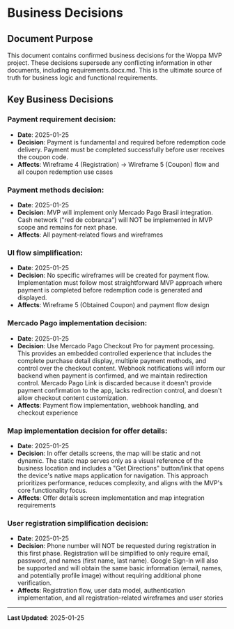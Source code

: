 # Business Decisions

## Document Purpose

This document contains confirmed business decisions for the Woppa MVP project. These decisions supersede any conflicting information in other documents, including requirements.docx.md. This is the ultimate source of truth for business logic and functional requirements.

## Key Business Decisions

### Payment requirement decision:
- **Date**: 2025-01-25
- **Decision**: Payment is fundamental and required before redemption code delivery. Payment must be completed successfully before user receives the coupon code.
- **Affects**: Wireframe 4 (Registration) → Wireframe 5 (Coupon) flow and all coupon redemption use cases

### Payment methods decision:
- **Date**: 2025-01-25
- **Decision**: MVP will implement only Mercado Pago Brasil integration. Cash network ("red de cobranza") will NOT be implemented in MVP scope and remains for next phase.
- **Affects**: All payment-related flows and wireframes

### UI flow simplification:
- **Date**: 2025-01-25  
- **Decision**: No specific wireframes will be created for payment flow. Implementation must follow most straightforward MVP approach where payment is completed before redemption code is generated and displayed.
- **Affects**: Wireframe 5 (Obtained Coupon) and payment flow design

### Mercado Pago implementation decision:
- **Date**: 2025-01-25
- **Decision**: Use Mercado Pago Checkout Pro for payment processing. This provides an embedded controlled experience that includes the complete purchase detail display, multiple payment methods, and control over the checkout content. Webhook notifications will inform our backend when payment is confirmed, and we maintain redirection control. Mercado Pago Link is discarded because it doesn't provide payment confirmation to the app, lacks redirection control, and doesn't allow checkout content customization.
- **Affects**: Payment flow implementation, webhook handling, and checkout experience

### Map implementation decision for offer details:
- **Date**: 2025-01-25
- **Decision**: In offer details screens, the map will be static and not dynamic. The static map serves only as a visual reference of the business location and includes a "Get Directions" button/link that opens the device's native maps application for navigation. This approach prioritizes performance, reduces complexity, and aligns with the MVP's core functionality focus.
- **Affects**: Offer details screen implementation and map integration requirements

### User registration simplification decision:
- **Date**: 2025-01-25
- **Decision**: Phone number will NOT be requested during registration in this first phase. Registration will be simplified to only require email, password, and names (first name, last name). Google Sign-In will also be supported and will obtain the same basic information (email, names, and potentially profile image) without requiring additional phone verification.
- **Affects**: Registration flow, user data model, authentication implementation, and all registration-related wireframes and user stories

---
**Last Updated**: 2025-01-25